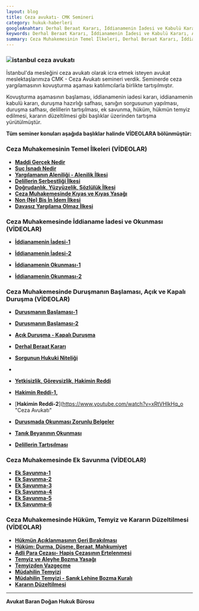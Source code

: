 ```yaml
---
layout: blog
title: Ceza avukatı- CMK Semineri
category: hukuk-haberleri
googleAnahtar: Derhal Beraat Kararı, İddianamenin İadesi ve Kabulü Kararı, Açık-Kapalı Duruşma,  Hakimin Reddi, Ek Savunma, Temyiz ve Kararın Düzeltilmesi, İstanbul Ceza Avukatı
keywords: Derhal Beraat Kararı, İddianamenin İadesi ve Kabulü Kararı, Açık-Kapalı Duruşma,  Hakimin Reddi, Ek Savunma, Temyiz ve Kararın Düzeltilmesi, İstanbul Ceza Avukatı
summary: Ceza Muhakemesinin Temel İlkeleri, Derhal Beraat Kararı, İddianamenin İadesi, İddianamenin Kabulü Kararı, Açık-Kapalı Duruşma,  Hakimin Reddi, Delillerin Tartışılması, Ek Savunma, Temyiz ve Kararın Düzeltilmesi, İstanbul Ceza Avukatı Semineri
---
```



### ![istanbul ceza avukatı](https://camo.githubusercontent.com/f24abcba8f58bb01aef0b92787e06b188fde43a5/687474703a2f2f692e68697a6c69726573696d2e636f6d2f704244455a6e2e6a7067 "Ceza Avukatı")

İstanbul'da mesleğini ceza avukatı olarak icra etmek isteyen avukat meslektaşlarımıza CMK - Ceza Avukatı semineri verdik. Seminerde ceza yargılamasının kovuşturma aşaması katılımcılarla birlikte tartışılmıştır.

Kovuşturma aşamasının başlaması, iddianamenin iadesi kararı, iddianamenin kabulü kararı, duruşma hazırlığı safhası, sanığın sorgusunun yapılması, duruşma safhası, delillerin tartışılması, ek savunma, hüküm, hükmün temyiz edilmesi, kararın düzeltilmesi gibi başlıklar üzerinden tartışma yürütülmüştür.

**Tüm seminer konuları  aşağıda başlıklar halinde VİDEOLARA bölünmüştür:**

### Ceza Muhakemesinin Temel İlkeleri (VİDEOLAR)

* [**Maddi Gerçek Nedir**](https://www.youtube.com/watch?v=4E7vF4TsPos "Ceza Avukatı")
* [**Suç İsnadı Nedir**](https://www.youtube.com/watch?v=eNoIVdE_SlA "Ceza Avukatı")
* [**Yargılamanın Aleniliği - Alenilik İlkesi**](https://www.youtube.com/watch?v=HpYL6kmtNjE "Ceza Avukatı")
* [**Delillerin Serbestliği İlkesi**](https://www.youtube.com/watch?v=OzusaYwVjDA "Ceza Avukatı")
* [**Doğrudanlık, Yüzyüzelik, Sözlülük İlkesi**](https://www.youtube.com/watch?v=RkuZsQcz4Qo "Ceza Avukatı")
* [**Ceza Muhakemesinde Kıyas ve Kıyas Yasağı**](https://www.youtube.com/watch?v=thjaQ8YkdAM "Ceza Avukatı")
* [**Non (Ne) Bis İn İdem İlkesi**](https://www.youtube.com/watch?v=r7y-L-psh3k "Ceza Avukatı")
* [**Davasız Yargılama Olmaz İlkesi**](https://youtu.be/wykDbNDYYR4 "Ceza Avukatı")


### Ceza Muhakemesinde İddianame İadesi ve  Okunması (VİDEOLAR)

* [**İddianamenin İadesi-1**](https://www.youtube.com/watch?v=OvGIBhmVYzo "Ceza Avukatı")
* [**İddianamenin İadesi-2**](https://www.youtube.com/watch?v=355XtNWIONY "Ceza Avukatı")

* [**İddianamenin Okunması-1**](https://www.youtube.com/watch?v=QuZ1Qkczx7Y "Ceza Avukatı") 
* [**İddianamenin Okunması-2**](https://www.youtube.com/watch?v=8_zkzm28cpA "Ceza Avukatı")

### Ceza Muhakemesinde Duruşmanın Başlaması, Açık ve Kapalı Duruşma (VİDEOLAR)

* [**Duruşmanın Başlaması-1**](https://www.youtube.com/watch?v=uCijJdDa45U "Ceza Avukatı")
* [**Duruşmanın Başlaması-2**](https://www.youtube.com/watch?v=tnWrKgLMbtM "Ceza Avukatı")

 
* [**Açık Duruşma - Kapalı Duruşma**](https://www.youtube.com/watch?v=blFgCVrsxEM "Ceza Avukatı")
* [**Derhal Beraat Kararı**](https://www.youtube.com/watch?v=6kDYXp7Yds8 "Ceza Avukatı")
* [**Sorgunun Hukuki Niteliği**](https://www.youtube.com/watch?v=enLj_seIylc "Ceza Avukatı")
* 
* [**Yetkisizlik, Görevsizlik, Hakimin Reddi**](https://www.youtube.com/watch?v=jAEE4cPLBTU "Ceza Avukatı")
* [**Hakimin Reddi-1,**](https://www.youtube.com/watch?v=r2UP3_Xhr0c "Ceza Avukatı")
* [**Hakimin Reddi-2**](https://www.youtube.com/watch?v=xRtVHIkHq_o "Ceza Avukatı"

*  [**Duruşmada Okunması Zorunlu Belgeler**](https://www.youtube.com/watch?v=I0knp0jB57U "Ceza Avukatı")
*  [**Tanık Beyanının Okunması**](https://www.youtube.com/watch?v=AE46H1IZ_Og "Ceza Avukatı")
*  [**Delillerin Tartışılması**](https://www.youtube.com/watch?v=ohPEgnvb3d0 "Ceza Avukatı")

### Ceza Muhakemesinde Ek Savunma (VİDEOLAR)


* [**Ek Savunma-1**](https://www.youtube.com/watch?v=SunOiAF3TCw "Ceza Avukatı") 
* [**Ek Savunma-2**](https://youtu.be/hg0wzQrgTZQ "Ceza Avukatı")  
* [**Ek Savunma-3**]( https://www.youtube.com/watch?v=UW4D_SODeXQ "Ceza Avukatı")
* [**Ek Savunma-4**](https://www.youtube.com/watch?v=Ob2WZcSbF0M "Ceza Avukatı")
* [**Ek Savunma-5**](https://www.youtube.com/watch?v=a6-rv-ZajqI "Ceza Avukatı")
* [**Ek Savunma-6**](https://www.youtube.com/watch?v=wtAoTCuPNvw "Ceza Avukatı")

### Ceza Muhakemesinde Hüküm, Temyiz ve Kararın Düzeltilmesi (VİDEOLAR)

* [**Hükmün Açıklanmasının Geri Bırakılması**](https://www.youtube.com/watch?v=2ThrVIYSpvM "Ceza Avukatı")
* [**Hüküm: Durma, Düşme, Beraat, Mahkumiyet**](https://www.youtube.com/watch?v=UZ9JgOybirM "Ceza Avukatı")
* [**Adli Para Cezası- Hapis Cezasının Ertelenmesi**](https://www.youtube.com/watch?v=IOJ8ltlrHm4 "Ceza Avukatı")
* [**Temyiz ve Aleyhe Bozma Yasağı**](https://www.youtube.com/watch?v=Z_T5KIFvzOg "Ceza Avukatı")
* [**Temyizden Vazgeçme**](https://www.youtube.com/watch?v=7VgciFQ98CM "Ceza Avukatı")
* [**Müdahilin Temyizi**](https://www.youtube.com/watch?v=UgUw2o478Wc "Ceza Avukatı")
* [**Müdahilin Temyizi - Sanık Lehine Bozma Kuralı**](https://www.youtube.com/watch?v=hYjRd51NL6k "Ceza Avukatı")
* [**Kararın Düzeltilmesi**](https://youtu.be/wdyQq7rEPss "Ceza Avukatı")

______________________________________________________________________________________________________________________________________

**Avukat Baran Doğan Hukuk Bürosu**




